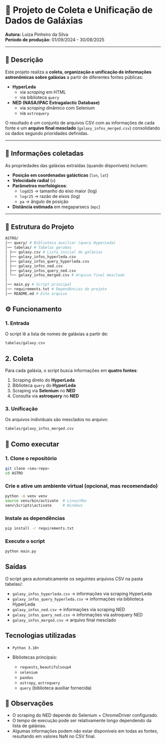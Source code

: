 # 🌌 Projeto de Coleta e Unificação de Dados de Galáxias

**Autora:** Luiza Pinheiro da Silva  
**Período de produção:** 01/09/2024 - 30/08/2025  

---

## 📖 Descrição

Este projeto realiza a **coleta, organização e unificação de informações astronômicas sobre galáxias** a partir de diferentes fontes públicas:

- **HyperLeda**
  - via *scraping* em HTML  
  - via biblioteca `query`
- **NED (NASA/IPAC Extragalactic Database)**
  - via *scraping* dinâmico com Selenium  
  - via `astroquery`

O resultado é um conjunto de arquivos CSV com as informações de cada fonte e um **arquivo final mesclado** (`galaxy_infos_merged.csv`) consolidando os dados segundo prioridades definidas.

---

## 🔭 Informações coletadas

As propriedades das galáxias extraídas (quando disponíveis) incluem:

- **Posição em coordenadas galácticas** (`lon`, `lat`)
- **Velocidade radial** (`v`)
- **Parâmetros morfológicos**:
  - `logd25` → tamanho do eixo maior (log)
  - `logr25` → razão de eixos (log)
  - `pa` → ângulo de posição
- **Distância estimada** em megaparsecs (`mpc`)

---

## 📂 Estrutura do Projeto

```bash
ASTRO/
│── query/ # Biblioteca auxiliar (query HyperLeda)
│── tabelas/ # Tabelas geradas
│ ├── galaxy.csv # Lista inicial de galáxias
│ ├── galaxy_infos_hyperleda.csv
│ ├── galaxy_infos_query_hyperleda.csv
│ ├── galaxy_infos_ned.csv
│ ├── galaxy_infos_query_ned.csv
│ └── galaxy_infos_merged.csv # Arquivo final mesclado
│
│── main.py # Script principal
│── requirements.txt # Dependências do projeto
│── README.md # Este arquivo
```

## ⚙️ Funcionamento

### 1. Entrada
O script lê a lista de nomes de galáxias a partir de:

```bash
tabelas/galaxy.csv
```

## 2. Coleta
Para cada galáxia, o script busca informações em **quatro fontes**:

1. Scraping direto do **HyperLeda**  
2. Biblioteca `query` do **HyperLeda**  
3. Scraping via **Selenium** no **NED**  
4. Consulta via **astroquery** no **NED**

### 3. Unificação
Os arquivos individuais são mesclados no arquivo:

```bash
tabelas/galaxy_infos_merged.csv
```

## 🚀 Como executar

### 1. Clone o repositório
```bash
git clone <seu-repo>
cd ASTRO
```

### Crie e ative um ambiente virtual (opcional, mas recomendado)

```bash
python -m venv venv
source venv/bin/activate  # Linux/Mac
venv\Scripts\activate     # Windows
```

### Instale as dependências

```bash
pip install -r requirements.txt
```

### Execute o script

```bash
python main.py
```

## Saídas

O script gera automaticamente os seguintes arquivos CSV na pasta tabelas/:

- `galaxy_infos_hyperleda.csv` → informações via scraping HyperLeda
- `galaxy_infos_query_hyperleda.csv` → informações via biblioteca HyperLeda
- `galaxy_infos_ned.csv` → informações via scraping NED
- `galaxy_infos_query_ned.csv` → informações via astroquery NED
- `galaxy_infos_merged.csv` → arquivo final mesclado

## Tecnologias utilizadas

- `Python 3.10+`

- Bibliotecas principais:
    - `requests`, `beautifulsoup4`
    - `selenium`
    - `pandas`
    - `astropy`, `astroquery`
    - `query` (biblioteca auxiliar fornecida)

## 📌 Observações

- O scraping do NED depende do Selenium + ChromeDriver configurado.
- O tempo de execução pode ser relativamente longo dependendo da lista de galáxias.
- Algumas informações podem não estar disponíveis em todas as fontes, resultando em valores NaN no CSV final.

